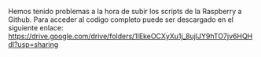 Hemos tenido problemas a la hora de subir los scripts de la Raspberry a Github. Para acceder al codigo completo puede ser descargado en el siguiente enlace: https://drive.google.com/drive/folders/1lEkeOCXyXu1j_8ujlJY9hTO7jv6HQHdl?usp=sharing
